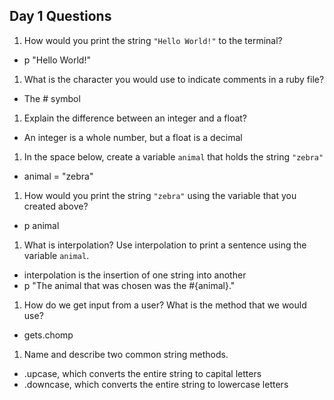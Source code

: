 ## Day 1 Questions

1. How would you print the string `"Hello World!"` to the terminal?
- p "Hello World!"

1. What is the character you would use to indicate comments in a ruby file?
- The # symbol

1. Explain the difference between an integer and a float?
- An integer is a whole number, but a float is a decimal

1. In the space below, create a variable `animal` that holds the string `"zebra"`
- animal = "zebra"

1. How would you print the string `"zebra"` using the variable that you created above?
- p animal

1. What is interpolation? Use interpolation to print a sentence using the variable `animal`.
- interpolation is the insertion of one string into another
- p "The animal that was chosen was the #{animal}."

1. How do we get input from a user? What is the method that we would use?
- gets.chomp

1. Name and describe two common string methods.
- .upcase, which converts the entire string to capital letters
- .downcase, which converts the entire string to lowercase letters

